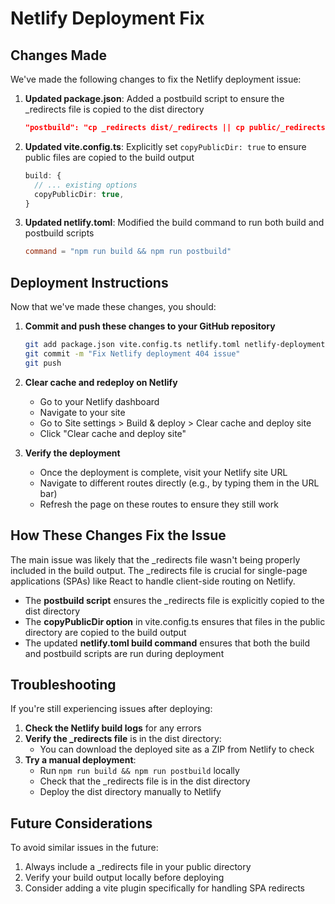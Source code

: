 # Netlify Deployment Fix

## Changes Made

We've made the following changes to fix the Netlify deployment issue:

1. **Updated package.json**: Added a postbuild script to ensure the _redirects file is copied to the dist directory
   ```json
   "postbuild": "cp _redirects dist/_redirects || cp public/_redirects dist/_redirects || echo 'No _redirects file found!'"
   ```

2. **Updated vite.config.ts**: Explicitly set `copyPublicDir: true` to ensure public files are copied to the build output
   ```typescript
   build: {
     // ... existing options
     copyPublicDir: true,
   }
   ```

3. **Updated netlify.toml**: Modified the build command to run both build and postbuild scripts
   ```toml
   command = "npm run build && npm run postbuild"
   ```

## Deployment Instructions

Now that we've made these changes, you should:

1. **Commit and push these changes to your GitHub repository**
   ```bash
   git add package.json vite.config.ts netlify.toml netlify-deployment-fix.md
   git commit -m "Fix Netlify deployment 404 issue"
   git push
   ```

2. **Clear cache and redeploy on Netlify**
   - Go to your Netlify dashboard
   - Navigate to your site
   - Go to Site settings > Build & deploy > Clear cache and deploy site
   - Click "Clear cache and deploy site"

3. **Verify the deployment**
   - Once the deployment is complete, visit your Netlify site URL
   - Navigate to different routes directly (e.g., by typing them in the URL bar)
   - Refresh the page on these routes to ensure they still work

## How These Changes Fix the Issue

The main issue was likely that the _redirects file wasn't being properly included in the build output. The _redirects file is crucial for single-page applications (SPAs) like React to handle client-side routing on Netlify.

- The **postbuild script** ensures the _redirects file is explicitly copied to the dist directory
- The **copyPublicDir option** in vite.config.ts ensures that files in the public directory are copied to the build output
- The updated **netlify.toml build command** ensures that both the build and postbuild scripts are run during deployment

## Troubleshooting

If you're still experiencing issues after deploying:

1. **Check the Netlify build logs** for any errors
2. **Verify the _redirects file** is in the dist directory:
   - You can download the deployed site as a ZIP from Netlify to check
3. **Try a manual deployment**:
   - Run `npm run build && npm run postbuild` locally
   - Check that the _redirects file is in the dist directory
   - Deploy the dist directory manually to Netlify

## Future Considerations

To avoid similar issues in the future:
1. Always include a _redirects file in your public directory
2. Verify your build output locally before deploying
3. Consider adding a vite plugin specifically for handling SPA redirects